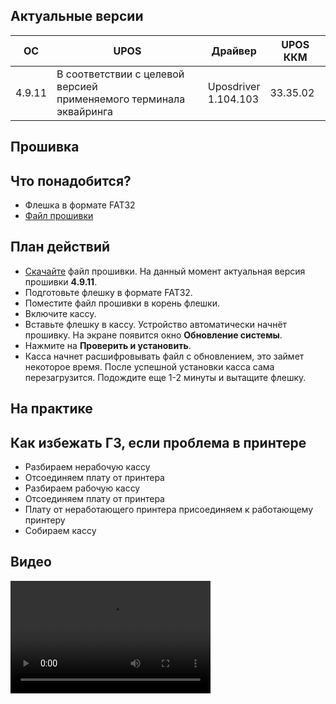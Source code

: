 <style>
   .markdown-content h2 {  
      margin-top: 2rem; 
      margin-bottom: 2rem; 
      font-size: 1.875rem; 
   }
   .markdown-content ul {
      list-style-type: disc; 
      font-size: 1.125rem; 
      display: flex; 
      flex-direction: column; 
      gap: 1rem; 
      padding-left: 20px; 
   }
   .markdown-content a:hover {
      text-decoration: underline;
   }
   .markdown-content table {
      min-width: 100%;
   }
   .markdown-content th {
      padding-left: 0.5rem;    
      padding-right: 0.5rem;   
      padding-top: 0.5rem;     
      padding-bottom: 0.5rem;  
      text-align: left;        
      font-size: 0.875rem;     
      line-height: 1.25rem;    
      font-weight: 500;        
      border: 1px solid;       
      border-color: #e5e7eb;
   }
   .markdown-content td {
      padding: 0.75rem 0.5rem;
      font-size: 0.875rem;
      line-height: 1.25rem;
      border: 1px solid #e5e7eb;
   }
   .markdown-content p {
      font-size: 1.125rem;
   }
</style>

## <a id="1">Актуальные версии</a>

<div class="overflow-x-auto whitespace-nowrap">

| OC     | UPOS                                                                   | Драйвер                 | UPOS ККМ |
| ------ | ---------------------------------------------------------------------- | ----------------------- | -------- |
| 4.9.11 | В соответствии с целевой версией<br> применяемого терминала эквайринга | Uposdriver<br>1.104.103 | 33.35.02 |

</div>

## <a id="2">Прошивка</a>

## <a id="2.1" class="text-2xl">Что понадобится?</a>

- Флешка в формате FAT32
- [Файл прошивки](https://disk.yandex.ru/d/6wPk2ywVHz_BpA)

## <a id="2.2" class="text-2xl">План действий</a>

- [Скачайте](https://disk.yandex.ru/d/6wPk2ywVHz_BpA) файл прошивки. На данный момент актуальная версия прошивки **4.9.11**.
- Подготовьте флешку в формате FAT32.
- Поместите файл прошивки в корень флешки.
- Включите кассу.
- Вставьте флешку в кассу. Устройство автоматически начнёт прошивку. На экране появится окно **Обновление системы**.
- Нажмите на **Проверить и установить**.
- Касса начнет расшифровывать файл с обновлением, это займет некоторое время. После успешной установки касса сама перезагрузится. Подождите еще 1-2 минуты и вытащите флешку.

## <a id="3">На практике</a>

## <a id="3.1" class="text-2xl">Как избежать ГЗ, если проблема в принтере</a>

- Разбираем нерабочую кассу
- Отсоединяем плату от принтера
- Разбираем рабочую кассу
- Отсоединяем плату от принтера
- Плату от неработающего принтера присоединяем к работающему принтеру
- Собираем кассу

## <a id="3.2" class="text-2xl">Видео</a>

<video width="320" height="180" controls>
  <source src="/content/evotor73/video/73-PRINTER.mp4" type="video/mp4">
</video>
